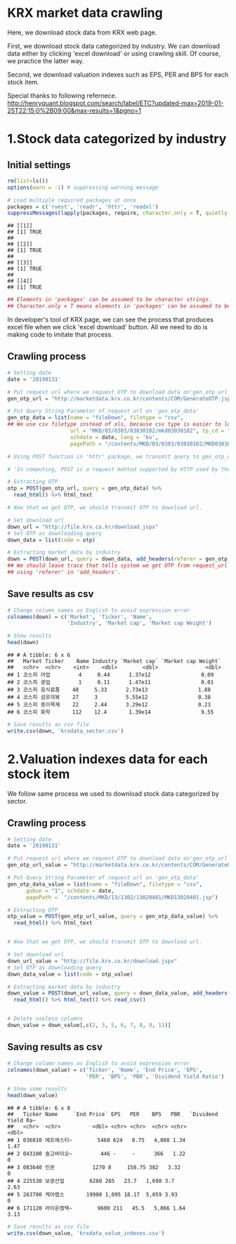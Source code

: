 KRX market data crawling
================

Here, we download stock data from KRX web page.

First, we download stock data categorized by industry. We can download data either by clicking 'excel download' or using crawling skill. Of course, we practice the latter way.

Second, we download valuation indexes such as EPS, PER and BPS for each stock item.

Special thanks to following refernece. <http://henryquant.blogspot.com/search/label/ETC?updated-max=2019-01-25T22:15:0%2B09:00&max-results=1&pgno=1>

1.Stock data categorized by industry
====================================

Initial settings
----------------

``` r
rm(list=ls())
options(warn = -1) # suppressing warning message

# Load multiple required packages at once
packages = c('rvest', 'readr', 'httr', 'readxl')
suppressMessages(lapply(packages, require, character.only = T, quietly = TRUE))
```

    ## [[1]]
    ## [1] TRUE
    ## 
    ## [[2]]
    ## [1] TRUE
    ## 
    ## [[3]]
    ## [1] TRUE
    ## 
    ## [[4]]
    ## [1] TRUE

``` r
## Elements in 'packages' can be assumed to be character strings.
## Character.only = T means elements in 'packages' can be assumed to be character stirngs.
```

In developer's tool of KRX page, we can see the process that produces excel file when we click 'excel download' button. All we need to do is making code to imitate that process.

Crawling process
----------------

``` r
# Setting date
date = '20190131'

# Put request url where we request OTP to download data on'gen_otp_url'
gen_otp_url = "http://marketdata.krx.co.kr/contents/COM/GenerateOTP.jspx?"

# Put Query String Parameter of request url on 'gen_otp_data'
gen_otp_data = list(name = "fileDown", filetype = "csv", 
## We use csv filetype instead of xls, because csv type is easier to load than xls type.
                    url = "MKD/03/0303/03030102/mkd03030102", tp_cd = "ALL",
                    schdate = date, lang = 'ko',
                    pagePath = "/contents/MKD/03/0303/03030102/MKD03030102.jsp")

# Using POST function in 'httr' package, we transmit query to gen_otp_url so that we can extract OTP by html_text.

# 'In computing, POST is a request mehtod supported by HTTP used by the World Wide Web. By design, the POST request mehtod requests that a web sever accepts the data enclosed in the body of the request mesage, most likely for storing it.' by Wikipedia 

# Extracting OTP
otp = POST(gen_otp_url, query = gen_otp_data) %>%
  read_html() %>% html_text

# Now that we get OTP, we should transmit OTP to download url.

# Set download url
down_url = "http://file.krx.co.kr/download.jspx"
# Set OTP as downloading query 
down_data = list(code = otp)

# Extracting market data by industry 
down = POST(down_url, query = down_data, add_headers(referer = gen_otp_url)) %>% read_html() %>% html_text() %>% read_csv() 
## We should leave trace that tells system we get OTP from request_url by
## using 'referer' in 'add_headers'. 
```

Save results as csv
-------------------

``` r
# Change column names as English to avoid expression error
colnames(down) = c('Market', 'Ticker', 'Name',
                   'Industry', 'Market cap', 'Market cap Weight')

# Show results
head(down)
```

    ## # A tibble: 6 x 6
    ##   Market Ticker    Name Industry `Market cap` `Market cap Weight`
    ##   <chr>  <chr>    <int>    <dbl>        <dbl>               <dbl>
    ## 1 코스피 어업         4     0.44      1.37e12                0.09
    ## 2 코스피 광업         1     0.11      1.47e11                0.01
    ## 3 코스피 음식료품    48     5.33      2.73e13                1.88
    ## 4 코스피 섬유의복    27     3         5.55e12                0.38
    ## 5 코스피 종이목재    22     2.44      3.29e12                0.23
    ## 6 코스피 화학       112    12.4       1.39e14                9.55

``` r
# Save results as csv file
write.csv(down, 'krxdata_sector.csv')
```

2.Valuation indexes data for each stock item
============================================

We follow same process we used to download stock data categorized by sector.

Crawling process
----------------

``` r
# Setting date
date = '20190131'

# Put request url where we request OTP to download data on'gen_otp_url'
gen_otp_url_value = "http://marketdata.krx.co.kr/contents/COM/GenerateOTP.jspx?"

# Put Query String Parameter of request url on 'gen_otp_data'
gen_otp_data_value = list(name = "fileDown", filetype = "csv",                     url = "MKD/13/1302/13020401/mkd13020401", market_gubun = "ALL",
      gubun = "1", schdate = date,
      pagePath =  "/contents/MKD/13/1302/13020401/MKD13020401.jsp")

# Extracting OTP
otp_value = POST(gen_otp_url_value, query = gen_otp_data_value) %>%
  read_html() %>% html_text


# Now that we get OTP, we should transmit OTP to download url.

# Set download url
down_url_value = "http://file.krx.co.kr/download.jspx"
# Set OTP as downloading query 
down_data_value = list(code = otp_value)

# Extracting market data by industry 
down_value = POST(down_url_value, query = down_data_value, add_headers(referer = gen_otp_url_value)) %>%
  read_html() %>% html_text() %>% read_csv() 


# Delete useless columns 
down_value = down_value[,c(2, 3, 5, 6, 7, 8, 9, 11)]
```

Saving results as csv
---------------------

``` r
# Change column names as English to avoid expression error
colnames(down_value) = c('Ticker', 'Name', 'End Price', 'EPS',
                         'PER', 'BPS', 'PBR', 'Dividend Yield Ratio')

# Show some results
head(down_value)
```

    ## # A tibble: 6 x 8
    ##   Ticker Name     `End Price` EPS   PER    BPS   PBR   `Dividend Yield Ra~
    ##   <chr>  <chr>          <dbl> <chr> <chr>  <chr> <chr>               <dbl>
    ## 1 036810 에프에스티~        5460 624   8.75   4,088 1.34                 1.47
    ## 2 043100 솔고바이오~         446 -     -      366   1.22                 0   
    ## 3 083640 인콘            1270 8     158.75 382   3.32                 0   
    ## 4 225530 보광산업        6280 265   23.7   1,698 3.7                  2.63
    ## 5 263700 케어랩스       19900 1,095 18.17  5,059 3.93                 0   
    ## 6 171120 라이온켐텍~        9600 211   45.5   5,866 1.64                 3.13

``` r
# Save results as csv file
write.csv(down_value, 'krxdata_value_indexes.csv')
```
